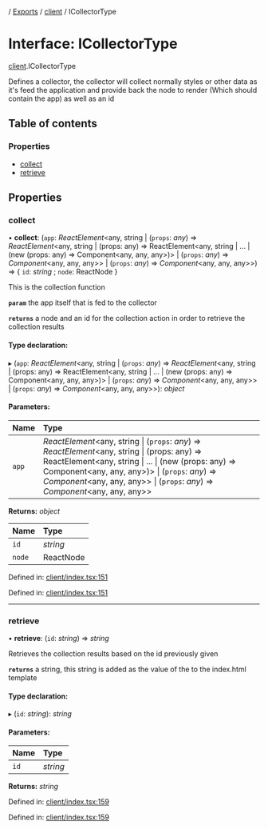 [](../README.md) / [Exports](../modules.md) / [client](../modules/client.md) / ICollectorType

# Interface: ICollectorType

[client](../modules/client.md).ICollectorType

Defines a collector, the collector will collect normally styles or other
data as it's feed the application and provide back the node to render (Which should contain the app)
as well as an id

## Table of contents

### Properties

- [collect](client.icollectortype.md#collect)
- [retrieve](client.icollectortype.md#retrieve)

## Properties

### collect

• **collect**: (`app`: *ReactElement*<any, string \| (`props`: *any*) => *ReactElement*<any, string \| (props: any) =\> ReactElement<any, string \| ... \| (new (props: any) =\> Component<any, any, any\>)\> \| (`props`: *any*) => *Component*<any, any, any\>\> \| (`props`: *any*) => *Component*<any, any, any\>\>) => { `id`: *string* ; `node`: ReactNode  }

This is the collection function

**`param`** the app itself that is fed to the collector

**`returns`** a node and an id for the collection action in order to retrieve
the collection results

#### Type declaration:

▸ (`app`: *ReactElement*<any, string \| (`props`: *any*) => *ReactElement*<any, string \| (props: any) =\> ReactElement<any, string \| ... \| (new (props: any) =\> Component<any, any, any\>)\> \| (`props`: *any*) => *Component*<any, any, any\>\> \| (`props`: *any*) => *Component*<any, any, any\>\>): *object*

#### Parameters:

Name | Type |
:------ | :------ |
`app` | *ReactElement*<any, string \| (`props`: *any*) => *ReactElement*<any, string \| (props: any) =\> ReactElement<any, string \| ... \| (new (props: any) =\> Component<any, any, any\>)\> \| (`props`: *any*) => *Component*<any, any, any\>\> \| (`props`: *any*) => *Component*<any, any, any\>\> |

**Returns:** *object*

Name | Type |
:------ | :------ |
`id` | *string* |
`node` | ReactNode |

Defined in: [client/index.tsx:151](https://github.com/onzag/itemize/blob/0569bdf2/client/index.tsx#L151)

Defined in: [client/index.tsx:151](https://github.com/onzag/itemize/blob/0569bdf2/client/index.tsx#L151)

___

### retrieve

• **retrieve**: (`id`: *string*) => *string*

Retrieves the collection results based on the id previously given

**`returns`** a string, this string is added as the value of the <SSRHEAD> to the index.html template

#### Type declaration:

▸ (`id`: *string*): *string*

#### Parameters:

Name | Type |
:------ | :------ |
`id` | *string* |

**Returns:** *string*

Defined in: [client/index.tsx:159](https://github.com/onzag/itemize/blob/0569bdf2/client/index.tsx#L159)

Defined in: [client/index.tsx:159](https://github.com/onzag/itemize/blob/0569bdf2/client/index.tsx#L159)

